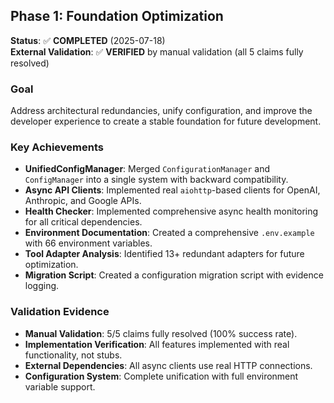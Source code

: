 ## Phase 1: Foundation Optimization

**Status**: ✅ **COMPLETED** (2025-07-18)  
**External Validation**: ✅ **VERIFIED** by manual validation (all 5 claims fully resolved)

### Goal
Address architectural redundancies, unify configuration, and improve the developer experience to create a stable foundation for future development.

### Key Achievements
- **UnifiedConfigManager**: Merged `ConfigurationManager` and `ConfigManager` into a single system with backward compatibility.
- **Async API Clients**: Implemented real `aiohttp`-based clients for OpenAI, Anthropic, and Google APIs.
- **Health Checker**: Implemented comprehensive async health monitoring for all critical dependencies.
- **Environment Documentation**: Created a comprehensive `.env.example` with 66 environment variables.
- **Tool Adapter Analysis**: Identified 13+ redundant adapters for future optimization.
- **Migration Script**: Created a configuration migration script with evidence logging.

### Validation Evidence
- **Manual Validation**: 5/5 claims fully resolved (100% success rate).
- **Implementation Verification**: All features implemented with real functionality, not stubs.
- **External Dependencies**: All async clients use real HTTP connections.
- **Configuration System**: Complete unification with full environment variable support. 